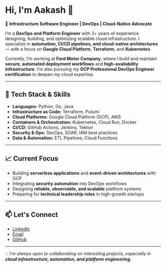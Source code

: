 # Hi, I'm Aakash 👋

🚀 **Infrastructure Software Engineer | DevOps | Cloud-Native Advocate**

I’m a **DevOps and Platform Engineer** with 3+ years of experience designing, building, and optimizing scalable cloud infrastructure. I specialize in **automation, CI/CD pipelines, and cloud-native architectures** — with a focus on **Google Cloud Platform**, **Terraform**, and **Kubernetes**.

Currently, I’m working at **Ford Motor Company**, where I build and maintain **secure, automated deployment workflows** and **high-availability infrastructure**. I’m also pursuing my **GCP Professional DevOps Engineer certification** to deepen my cloud expertise.

---

## 🔧 Tech Stack & Skills

- **Languages:** Python, Go, Java  
- **Infrastructure as Code:** Terraform, Pulumi  
- **Cloud Platforms:** Google Cloud Platform (GCP), AWS  
- **Containers & Orchestration:** Kubernetes, Cloud Run, Docker  
- **CI/CD:** GitHub Actions, Jenkins, Tekton  
- **Security & Ops:** SecOps, SOAR, IAM best practices  
- **Data & Automation:** ETL Pipelines, Cloud Functions

---

## 📈 Current Focus
- Building **serverless applications** and **event-driven architectures** with GCP
- Integrating **security automation** into DevOps workflows  
- Designing **reliable, observable, and scalable** platform systems
- Preparing for **technical leadership roles** in high-growth startups

---

## 📫 Let's Connect
- [LinkedIn]([https://www.linkedin.com/in/aakashmukhi](https://www.linkedin.com/in/aakash-mukhi-561882118/))  
- [Email](mailto:akmukhi3@gmail.com)  
- [GitHub]([https://github.com/aakashmukhi](https://github.com/akmukhi))  

---
💡 _I’m always open to collaborating on interesting projects, especially in **cloud infrastructure, automation, and platform engineering**._

<!---
akmukhi/akmukhi is a ✨ special ✨ repository because its `README.md` (this file) appears on your GitHub profile.
You can click the Preview link to take a look at your changes.
--->
